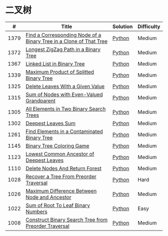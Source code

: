 # 二叉树

|#|Title|Solution|Difficulty|
|---|-----|--------|----------|
|1379|[Find a Corresponding Node of a Binary Tree in a Clone of That Tree](https://leetcode.com/problems/find-a-corresponding-node-of-a-binary-tree-in-a-clone-of-that-tree/)|[Python](../algorithms/1379.%20Find%20a%20Corresponding%20Node%20of%20a%20Binary%20Tree%20in%20a%20Clone%20of%20That%20Tree.md)|Medium|
|1372|[Longest ZigZag Path in a Binary Tree](https://leetcode.com/problems/longest-zigzag-path-in-a-binary-tree/)|[Python](../algorithms/1372.%20Longest%20ZigZag%20Path%20in%20a%20Binary%20Tree.md)|Medium|
|1367|[Linked List in Binary Tree](https://leetcode.com/problems/linked-list-in-binary-tree/)|[Python](../algorithms/1367.%20Linked%20List%20in%20Binary%20Tree.md)|Medium|
|1339|[Maximum Product of Splitted Binary Tree](https://leetcode.com/problems/maximum-product-of-splitted-binary-tree/)|[Python](../algorithms/1339.%20Maximum%20Product%20of%20Splitted%20Binary%20Tree.md)|Medium|
|1325|[Delete Leaves With a Given Value](https://leetcode.com/problems/delete-leaves-with-a-given-value/)|[Python](../algorithms/1325.%20Delete%20Leaves%20With%20a%20Given%20Value.md)|Medium|
|1315|[Sum of Nodes with Even-Valued Grandparent](https://leetcode.com/problems/sum-of-nodes-with-even-valued-grandparent/)|[Python](../algorithms/1315.%20Sum%20of%20Nodes%20with%20Even-Valued%20Grandparent.md)|Medium|
|1305|[All Elements in Two Binary Search Trees](https://leetcode.com/problems/all-elements-in-two-binary-search-trees/)|[Python](../algorithms/1305.%20All%20Elements%20in%20Two%20Binary%20Search%20Trees.md)|Medium|
|1302|[Deepest Leaves Sum](https://leetcode.com/problems/deepest-leaves-sum/)|[Python](../algorithms/1302.%20Deepest%20Leaves%20Sum.md)|Medium|
|1261|[Find Elements in a Contaminated Binary Tree](https://leetcode.com/problems/find-elements-in-a-contaminated-binary-tree/)|[Python](../algorithms/1261.%20Find%20Elements%20in%20a%20Contaminated%20Binary%20Tree.md)|Medium|
|1145|[Binary Tree Coloring Game](https://leetcode.com/problems/binary-tree-coloring-game/)|[Python](../algorithms/1145.%20Binary%20Tree%20Coloring%20Game.md)|Medium|
|1123|[Lowest Common Ancestor of Deepest Leaves](https://leetcode.com/problems/lowest-common-ancestor-of-deepest-leaves/)|[Python](../algorithms/1123.%20Lowest%20Common%20Ancestor%20of%20Deepest%20Leaves.md)|Medium|
|1110|[Delete Nodes And Return Forest](https://leetcode.com/problems/delete-nodes-and-return-forest/)|[Python](../algorithms/1110.%20Delete%20Nodes%20And%20Return%20Forest.md)|Medium|
|1028|[Recover a Tree From Preorder Traversal](https://leetcode.com/problems/recover-a-tree-from-preorder-traversal/)|[Python](../algorithms/1028.%20Recover%20a%20Tree%20From%20Preorder%20Traversal.md)|Hard|
|1026|[Maximum Difference Between Node and Ancestor](https://leetcode.com/problems/maximum-difference-between-node-and-ancestor/)|[Python](../algorithms/1026.Maximum%20Difference%20Between%20Node%20and%20Ancestor.md)|Medium|
|1022|[Sum of Root To Leaf Binary Numbers](https://leetcode.com/problems/sum-of-root-to-leaf-binary-numbers/)|[Python](../algorithms/1022.%20Sum%20of%20Root%20To%20Leaf%20Binary%20Numbers.md)|Easy|
|1008|[Construct Binary Search Tree from Preorder Traversal](https://leetcode.com/problems/construct-binary-search-tree-from-preorder-traversal/)|[Python](../algorithms/1008.%20Construct%20Binary%20Search%20Tree%20from%20Preorder%20Traversal.md)|Medium|

